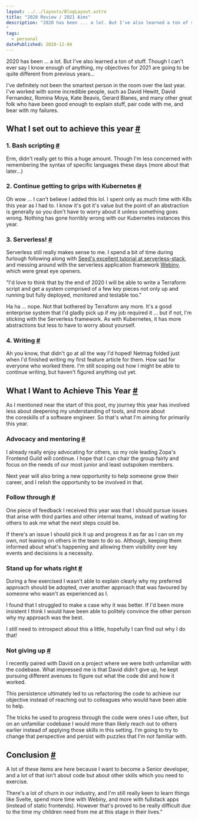 ```yaml
---
layout: ../../layouts/BlogLayout.astro
title: "2020 Review / 2021 Aims"
description: "2020 has been ... a lot. But I've also learned a ton of stuff. Though I can't ever say I know enough of anything, my objectives for 2021 are going to be quite different from previous years...
"
tags: 
  - personal
datePublished: 2020-12-04
---
```

2020 has been ... a lot. But I've also learned a ton of stuff. Though I can't ever say I know enough of anything, my objectives for 2021 are going to be quite different from previous years...

I've definitely not been the smartest person in the room over the last year. I've worked with some incredible people, such as David Hewitt, David Fernandez, Romina Moya, Kate Beavis, Gerard Blanes, and many other great folk who have been good enough to explain stuff, pair code with me, and bear with my failures.

## What I set out to achieve this year [#](https://deliciousreverie.co.uk/posts/2020-review-2021-aims/#what-i-set-out-to-achieve-this-year)

### 1\. Bash scripting [#](https://deliciousreverie.co.uk/posts/2020-review-2021-aims/#1.-bash-scripting)

Erm, didn't really get to this a huge amount. Though I'm less concerned with remembering the syntax of specific languages these days (more about that later...)

### 2\. Continue getting to grips with Kubernetes [#](https://deliciousreverie.co.uk/posts/2020-review-2021-aims/#2.-continue-getting-to-grips-with-kubernetes)

Oh wow ... I can't believe I added this lol. I spent only as much time with K8s this year as I had to. I know it's got it's value but the point of an abstraction is generally so you don't have to worry about it unless something goes wrong. Nothing has gone horribly wrong with our Kubernetes instances this year.

### 3\. Serverless! [#](https://deliciousreverie.co.uk/posts/2020-review-2021-aims/#3.-serverless!)

Serverless still really makes sense to me. I spend a bit of time during furlough following along with [Seed's excellent tutorial at serverless-stack](https://serverless-stack.com/), and messing around with the serverless application framework [Webiny](https://webiny.com/), which were great eye openers.

"I'd love to think that by the end of 2020 I will be able to write a Terraform script and get a system comprised of a few key pieces not only up and running but fully deployed, monitored and testable too."

Ha ha ... nope. Not that bothered by Terraform any more. It's a good enterprise system that I'd gladly pick up if my job required it ... but if not, I'm sticking with the Serverless framework. As with Kubernetes, it has more abstractions but less to have to worry about yourself.

### 4\. Writing [#](https://deliciousreverie.co.uk/posts/2020-review-2021-aims/#4.-writing)

Ah you know, that didn't go at all the way I'd hoped! Netmag folded just when I'd finished writing my first feature article for them. How sad for everyone who worked there. I'm still scoping out how I might be able to continue writing, but haven't figured anything out yet.

## What I Want to Achieve This Year [#](https://deliciousreverie.co.uk/posts/2020-review-2021-aims/#what-i-want-to-achieve-this-year)

As I mentioned near the start of this post, my journey this year has involved less about deepening my understanding of tools, and more about the coreskills of a software engineer. So that's what I'm aiming for primarily this year.

### Advocacy and mentoring [#](https://deliciousreverie.co.uk/posts/2020-review-2021-aims/#advocacy-and-mentoring)

I already really enjoy advocating for others, so my role leading Zopa's Frontend Guild will continue. I hope that I can chair the group fairly and focus on the needs of our most junior and least outspoken members.

Next year will also bring a new opportunity to help someone grow their career, and I relish the opportunity to be involved in that.

### Follow through [#](https://deliciousreverie.co.uk/posts/2020-review-2021-aims/#follow-through)

One piece of feedback I received this year was that I should pursue issues that arise with third parties and other internal teams, instead of waiting for others to ask me what the next steps could be.

If there's an issue I should pick it up and progress it as far as I can on my own, not leaning on others in the team to do so. Although, keeping them informed about what's happening and allowing them visibility over key events and decisions is a necessity.

### Stand up for whats right [#](https://deliciousreverie.co.uk/posts/2020-review-2021-aims/#stand-up-for-whats-right)

During a few exercised I wasn't able to explain clearly why my preferred approach should be adopted, over another approach that was favoured by someone who wasn't as experienced as I.

I found that I struggled to make a case why it was better. If I'd been more insistent I think I would have been able to politely convince the other person why my approach was the best.

I still need to introspect about this a little, hopefully I can find out why I do that!

### Not giving up [#](https://deliciousreverie.co.uk/posts/2020-review-2021-aims/#not-giving-up)

I recently paired with David on a project where we were both unfamiliar with the codebase. What impressed me is that David didn't give up, he kept pursuing different avenues to figure out what the code did and how it worked.

This persistence ultimately led to us refactoring the code to achieve our objective instead of reaching out to colleagues who would have been able to help.

The tricks he used to progress through the code were ones I use often, but on an unfamiliar codebase I would more than likely reach out to others earlier instead of applying those skills in this setting. I'm going to try to change that perspective and persist with puzzles that I'm not familiar with.

## Conclusion [#](https://deliciousreverie.co.uk/posts/2020-review-2021-aims/#conclusion)

A lot of these items are here because I want to become a Senior developer, and a lot of that isn't about code but about other skills which you need to exercise.

There's a lot of churn in our industry, and I'm still really keen to learn things like Svelte, spend more time with Webiny, and more with fullstack apps (instead of static frontends). However that's proved to be really difficult due to the time my children need from me at this stage in their lives."